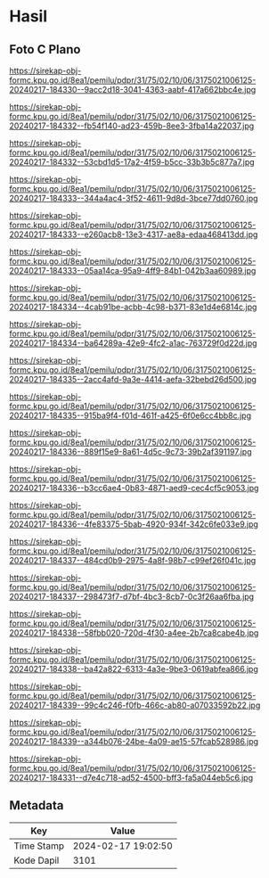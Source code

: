 # Hasil

## Foto C Plano

https://sirekap-obj-formc.kpu.go.id/8ea1/pemilu/pdpr/31/75/02/10/06/3175021006125-20240217-184330--9acc2d18-3041-4363-aabf-417a662bbc4e.jpg

https://sirekap-obj-formc.kpu.go.id/8ea1/pemilu/pdpr/31/75/02/10/06/3175021006125-20240217-184332--fb54f140-ad23-459b-8ee3-3fba14a22037.jpg

https://sirekap-obj-formc.kpu.go.id/8ea1/pemilu/pdpr/31/75/02/10/06/3175021006125-20240217-184332--53cbd1d5-17a2-4f59-b5cc-33b3b5c877a7.jpg

https://sirekap-obj-formc.kpu.go.id/8ea1/pemilu/pdpr/31/75/02/10/06/3175021006125-20240217-184333--344a4ac4-3f52-4611-9d8d-3bce77dd0760.jpg

https://sirekap-obj-formc.kpu.go.id/8ea1/pemilu/pdpr/31/75/02/10/06/3175021006125-20240217-184333--e260acb8-13e3-4317-ae8a-edaa468413dd.jpg

https://sirekap-obj-formc.kpu.go.id/8ea1/pemilu/pdpr/31/75/02/10/06/3175021006125-20240217-184333--05aa14ca-95a9-4ff9-84b1-042b3aa60989.jpg

https://sirekap-obj-formc.kpu.go.id/8ea1/pemilu/pdpr/31/75/02/10/06/3175021006125-20240217-184334--4cab91be-acbb-4c98-b371-83e1d4e6814c.jpg

https://sirekap-obj-formc.kpu.go.id/8ea1/pemilu/pdpr/31/75/02/10/06/3175021006125-20240217-184334--ba64289a-42e9-4fc2-a1ac-763729f0d22d.jpg

https://sirekap-obj-formc.kpu.go.id/8ea1/pemilu/pdpr/31/75/02/10/06/3175021006125-20240217-184335--2acc4afd-9a3e-4414-aefa-32bebd26d500.jpg

https://sirekap-obj-formc.kpu.go.id/8ea1/pemilu/pdpr/31/75/02/10/06/3175021006125-20240217-184335--915ba9f4-f01d-461f-a425-6f0e6cc4bb8c.jpg

https://sirekap-obj-formc.kpu.go.id/8ea1/pemilu/pdpr/31/75/02/10/06/3175021006125-20240217-184336--889f15e9-8a61-4d5c-9c73-39b2af391197.jpg

https://sirekap-obj-formc.kpu.go.id/8ea1/pemilu/pdpr/31/75/02/10/06/3175021006125-20240217-184336--b3cc6ae4-0b83-4871-aed9-cec4cf5c9053.jpg

https://sirekap-obj-formc.kpu.go.id/8ea1/pemilu/pdpr/31/75/02/10/06/3175021006125-20240217-184336--4fe83375-5bab-4920-934f-342c6fe033e9.jpg

https://sirekap-obj-formc.kpu.go.id/8ea1/pemilu/pdpr/31/75/02/10/06/3175021006125-20240217-184337--484cd0b9-2975-4a8f-98b7-c99ef26f041c.jpg

https://sirekap-obj-formc.kpu.go.id/8ea1/pemilu/pdpr/31/75/02/10/06/3175021006125-20240217-184337--298473f7-d7bf-4bc3-8cb7-0c3f26aa6fba.jpg

https://sirekap-obj-formc.kpu.go.id/8ea1/pemilu/pdpr/31/75/02/10/06/3175021006125-20240217-184338--58fbb020-720d-4f30-a4ee-2b7ca8cabe4b.jpg

https://sirekap-obj-formc.kpu.go.id/8ea1/pemilu/pdpr/31/75/02/10/06/3175021006125-20240217-184338--ba42a822-6313-4a3e-9be3-0619abfea866.jpg

https://sirekap-obj-formc.kpu.go.id/8ea1/pemilu/pdpr/31/75/02/10/06/3175021006125-20240217-184339--99c4c246-f0fb-466c-ab80-a07033592b22.jpg

https://sirekap-obj-formc.kpu.go.id/8ea1/pemilu/pdpr/31/75/02/10/06/3175021006125-20240217-184339--a344b076-24be-4a09-ae15-57fcab528986.jpg

https://sirekap-obj-formc.kpu.go.id/8ea1/pemilu/pdpr/31/75/02/10/06/3175021006125-20240217-184331--d7e4c718-ad52-4500-bff3-fa5a044eb5c6.jpg


## Metadata

| Key        | Value               |
| ---------- | ------------------- |
| Time Stamp | 2024-02-17 19:02:50 |
| Kode Dapil | 3101                |



